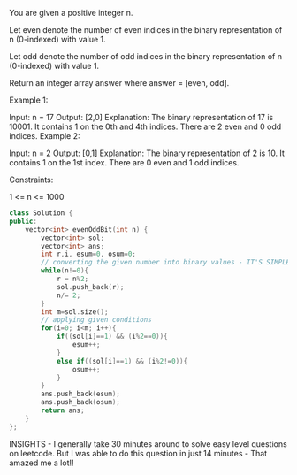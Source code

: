 You are given a positive integer n.

Let even denote the number of even indices in the binary representation of n (0-indexed) with value 1.

Let odd denote the number of odd indices in the binary representation of n (0-indexed) with value 1.

Return an integer array answer where answer = [even, odd].

 

Example 1:

Input: n = 17
Output: [2,0]
Explanation: The binary representation of 17 is 10001. 
It contains 1 on the 0th and 4th indices. 
There are 2 even and 0 odd indices.
Example 2:

Input: n = 2
Output: [0,1]
Explanation: The binary representation of 2 is 10.
It contains 1 on the 1st index. 
There are 0 even and 1 odd indices.
 

Constraints:

1 <= n <= 1000


```cpp
class Solution {
public:
    vector<int> evenOddBit(int n) {
        vector<int> sol;
        vector<int> ans;
        int r,i, esum=0, osum=0;
        // converting the given number into binary values - IT'S SIMPLE LIKE THE REMAINDER FINDING!!
        while(n!=0){
            r = n%2;
            sol.push_back(r);
            n/= 2;
        }
        int m=sol.size();
        // applying given conditions
        for(i=0; i<m; i++){
            if((sol[i]==1) && (i%2==0)){
                esum++;
            }
            else if((sol[i]==1) && (i%2!=0)){
                osum++;
            }
        }
        ans.push_back(esum);
        ans.push_back(osum);
        return ans;
    }
};
```

INSIGHTS - I generally take 30 minutes around to solve easy level questions on leetcode.
But I was able to do this question in just 14 minutes - That amazed me a lot!!
